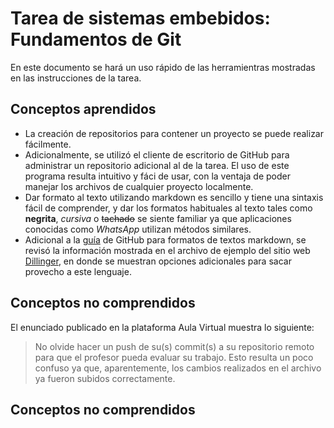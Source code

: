 # Tarea de sistemas embebidos: Fundamentos de Git
En este documento se hará un uso rápido de las herramientras mostradas en las instrucciones de la tarea.
## Conceptos aprendidos
- La creación de repositorios para contener un proyecto se puede realizar fácilmente.
- Adicionalmente, se utilizó el cliente de escritorio de GitHub para administrar un repositorio adicional al de la tarea. El uso de este programa resulta intuitivo y fáci de usar, con la ventaja de poder manejar los archivos de cualquier proyecto localmente.
- Dar formato al texto utilizando markdown es sencillo y tiene una sintaxis fácil de comprender, y dar los formatos habituales al texto tales como **negrita**, _cursiva_ o ~~tachado~~ se siente familiar ya que aplicaciones conocidas como _WhatsApp_ utilizan métodos similares.
- Adicional a la [guía](https://docs.github.com/en/get-started/writing-on-github/getting-started-with-writing-and-formatting-on-github/basic-writing-and-formatting-syntax) de GitHub para formatos de textos markdown, se revisó la información mostrada en el archivo de ejemplo del sitio web [Dillinger](https://dillinger.io/), en donde se muestran opciones adicionales para sacar provecho a este lenguaje.
## Conceptos no comprendidos
El enunciado publicado en la plataforma Aula Virtual muestra lo siguiente:
> No olvide hacer un push de su(s) commit(s) a su repositorio remoto
> para que el profesor pueda evaluar su trabajo.
Esto resulta un poco confuso ya que, aparentemente, los cambios realizados en el archivo ya fueron subidos correctamente.
## Conceptos no comprendidos

